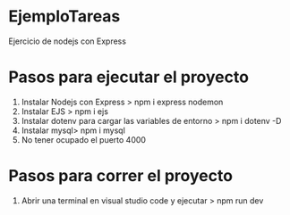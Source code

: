 # EjemploTareas
Ejercicio de nodejs con Express 
# Pasos para ejecutar el proyecto 

1. Instalar Nodejs con Express > npm i express nodemon
2. Instalar EJS > npm i ejs
3. Instalar dotenv para cargar las variables de entorno > npm i dotenv -D
4. Instalar mysql>  npm i mysql    
5. No tener ocupado el puerto 4000

# Pasos para correr el proyecto

1. Abrir una terminal en visual studio code y ejecutar > npm run dev  
